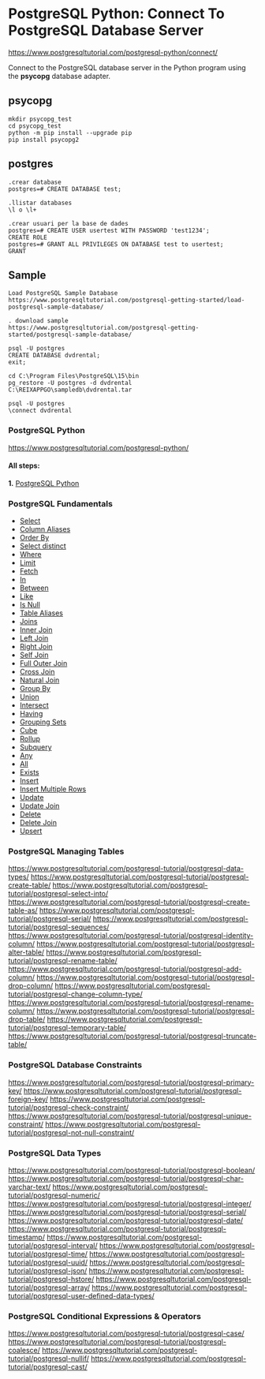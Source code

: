 # PostgreSQL Python: Connect To PostgreSQL Database Server

https://www.postgresqltutorial.com/postgresql-python/connect/

Connect to the PostgreSQL database server in the Python program using the **psycopg** database adapter.

## psycopg
```
mkdir psycopg_test
cd psycopg_test
python -m pip install --upgrade pip
pip install psycopg2
```

## postgres
```
.crear database
postgres=# CREATE DATABASE test;

.llistar databases
\l o \l+

.crear usuari per la base de dades
postgres=# CREATE USER usertest WITH PASSWORD 'test1234';
CREATE ROLE
postgres=# GRANT ALL PRIVILEGES ON DATABASE test to usertest;
GRANT
```

## Sample
```
Load PostgreSQL Sample Database
https://www.postgresqltutorial.com/postgresql-getting-started/load-postgresql-sample-database/

. download sample
https://www.postgresqltutorial.com/postgresql-getting-started/postgresql-sample-database/

psql -U postgres
CREATE DATABASE dvdrental;
exit;

cd C:\Program Files\PostgreSQL\15\bin
pg_restore -U postgres -d dvdrental C:\REIXAPPGO\sampledb\dvdrental.tar

psql -U postgres
\connect dvdrental
```

### PostgreSQL Python

https://www.postgresqltutorial.com/postgresql-python/

#### All steps:

**1.** [PostgreSQL Python](step-0-postgresql-python.md)


### PostgreSQL Fundamentals

* <a href="https://www.postgresqltutorial.com/postgresql-tutorial/postgresql-select/">Select</a>
* <a href="https://www.postgresqltutorial.com/postgresql-tutorial/postgresql-column-alias/">Column Aliases</a>
* <a href="https://www.postgresqltutorial.com/postgresql-tutorial/postgresql-order-by/">Order By</a>
* <a href="https://www.postgresqltutorial.com/postgresql-tutorial/postgresql-select-distinct/">Select distinct</a>
* <a href="https://www.postgresqltutorial.com/postgresql-tutorial/postgresql-where/">Where</a>
* <a href="https://www.postgresqltutorial.com/postgresql-tutorial/postgresql-limit/">Limit</a>
* <a href="https://www.postgresqltutorial.com/postgresql-tutorial/postgresql-fetch/">Fetch</a>
* <a href="https://www.postgresqltutorial.com/postgresql-tutorial/postgresql-in/">In</a>
* <a href="https://www.postgresqltutorial.com/postgresql-tutorial/postgresql-between/">Between</a>
* <a href="https://www.postgresqltutorial.com/postgresql-tutorial/postgresql-like/">Like</a>
* <a href="https://www.postgresqltutorial.com/postgresql-tutorial/postgresql-is-null/">Is Null</a>
* <a href="https://www.postgresqltutorial.com/postgresql-tutorial/postgresql-alias/">Table Aliases</a>
* <a href="https://www.postgresqltutorial.com/postgresql-tutorial/postgresql-joins/">Joins</a>
* <a href="https://www.postgresqltutorial.com/postgresql-tutorial/postgresql-inner-join/">Inner Join</a>
* <a href="https://www.postgresqltutorial.com/postgresql-tutorial/postgresql-left-join/">Left Join</a>
* <a href="https://www.postgresqltutorial.com/postgresql-tutorial/postgresql-right-join/">Right Join</a>
* <a href="https://www.postgresqltutorial.com/postgresql-tutorial/postgresql-self-join/">Self Join</a>
* <a href="https://www.postgresqltutorial.com/postgresql-tutorial/postgresql-full-outer-join/">Full Outer Join</a>
* <a href="https://www.postgresqltutorial.com/postgresql-tutorial/postgresql-cross-join/">Cross Join</a>
* <a href="https://www.postgresqltutorial.com/postgresql-tutorial/postgresql-natural-join/">Natural Join</a>
* <a href="https://www.postgresqltutorial.com/postgresql-tutorial/postgresql-group-by/">Group By</a>
* <a href="https://www.postgresqltutorial.com/postgresql-tutorial/postgresql-union/">Union</a>
* <a href="https://www.postgresqltutorial.com/postgresql-tutorial/postgresql-intersect/">Intersect</a>
* <a href="https://www.postgresqltutorial.com/postgresql-tutorial/postgresql-having/">Having</a>
* <a href="https://www.postgresqltutorial.com/postgresql-tutorial/postgresql-grouping-sets/">Grouping Sets</a>
* <a href="https://www.postgresqltutorial.com/postgresql-tutorial/postgresql-cube/">Cube</a>
* <a href="https://www.postgresqltutorial.com/postgresql-tutorial/postgresql-rollup/">Rollup</a>
* <a href="https://www.postgresqltutorial.com/postgresql-tutorial/postgresql-subquery/">Subquery</a>
* <a href="https://www.postgresqltutorial.com/postgresql-tutorial/postgresql-any/">Any</a>
* <a href="https://www.postgresqltutorial.com/postgresql-tutorial/postgresql-all/">All</a>
* <a href="https://www.postgresqltutorial.com/postgresql-tutorial/postgresql-exists/">Exists</a>
* <a href="https://www.postgresqltutorial.com/postgresql-tutorial/postgresql-insert/">Insert</a>
* <a href="https://www.postgresqltutorial.com/postgresql-tutorial/postgresql-insert-multiple-rows/">Insert Multiple Rows</a>
* <a href="https://www.postgresqltutorial.com/postgresql-tutorial/postgresql-update/">Update</a>
* <a href="https://www.postgresqltutorial.com/postgresql-tutorial/postgresql-update-join/">Update Join</a>
* <a href="https://www.postgresqltutorial.com/postgresql-tutorial/postgresql-delete/">Delete</a>
* <a href="https://www.postgresqltutorial.com/postgresql-tutorial/postgresql-delete-join/">Delete Join</a>
* <a href="https://www.postgresqltutorial.com/postgresql-tutorial/postgresql-upsert/">Upsert</a>


### PostgreSQL Managing Tables

https://www.postgresqltutorial.com/postgresql-tutorial/postgresql-data-types/
https://www.postgresqltutorial.com/postgresql-tutorial/postgresql-create-table/
https://www.postgresqltutorial.com/postgresql-tutorial/postgresql-select-into/
https://www.postgresqltutorial.com/postgresql-tutorial/postgresql-create-table-as/
https://www.postgresqltutorial.com/postgresql-tutorial/postgresql-serial/
https://www.postgresqltutorial.com/postgresql-tutorial/postgresql-sequences/
https://www.postgresqltutorial.com/postgresql-tutorial/postgresql-identity-column/
https://www.postgresqltutorial.com/postgresql-tutorial/postgresql-alter-table/
https://www.postgresqltutorial.com/postgresql-tutorial/postgresql-rename-table/
https://www.postgresqltutorial.com/postgresql-tutorial/postgresql-add-column/
https://www.postgresqltutorial.com/postgresql-tutorial/postgresql-drop-column/
https://www.postgresqltutorial.com/postgresql-tutorial/postgresql-change-column-type/
https://www.postgresqltutorial.com/postgresql-tutorial/postgresql-rename-column/
https://www.postgresqltutorial.com/postgresql-tutorial/postgresql-drop-table/
https://www.postgresqltutorial.com/postgresql-tutorial/postgresql-temporary-table/
https://www.postgresqltutorial.com/postgresql-tutorial/postgresql-truncate-table/


### PostgreSQL Database Constraints

https://www.postgresqltutorial.com/postgresql-tutorial/postgresql-primary-key/
https://www.postgresqltutorial.com/postgresql-tutorial/postgresql-foreign-key/
https://www.postgresqltutorial.com/postgresql-tutorial/postgresql-check-constraint/
https://www.postgresqltutorial.com/postgresql-tutorial/postgresql-unique-constraint/
https://www.postgresqltutorial.com/postgresql-tutorial/postgresql-not-null-constraint/


### PostgreSQL Data Types

https://www.postgresqltutorial.com/postgresql-tutorial/postgresql-boolean/
https://www.postgresqltutorial.com/postgresql-tutorial/postgresql-char-varchar-text/
https://www.postgresqltutorial.com/postgresql-tutorial/postgresql-numeric/
https://www.postgresqltutorial.com/postgresql-tutorial/postgresql-integer/
https://www.postgresqltutorial.com/postgresql-tutorial/postgresql-serial/
https://www.postgresqltutorial.com/postgresql-tutorial/postgresql-date/
https://www.postgresqltutorial.com/postgresql-tutorial/postgresql-timestamp/
https://www.postgresqltutorial.com/postgresql-tutorial/postgresql-interval/
https://www.postgresqltutorial.com/postgresql-tutorial/postgresql-time/
https://www.postgresqltutorial.com/postgresql-tutorial/postgresql-uuid/
https://www.postgresqltutorial.com/postgresql-tutorial/postgresql-json/
https://www.postgresqltutorial.com/postgresql-tutorial/postgresql-hstore/
https://www.postgresqltutorial.com/postgresql-tutorial/postgresql-array/
https://www.postgresqltutorial.com/postgresql-tutorial/postgresql-user-defined-data-types/


### PostgreSQL Conditional Expressions & Operators

https://www.postgresqltutorial.com/postgresql-tutorial/postgresql-case/
https://www.postgresqltutorial.com/postgresql-tutorial/postgresql-coalesce/
https://www.postgresqltutorial.com/postgresql-tutorial/postgresql-nullif/
https://www.postgresqltutorial.com/postgresql-tutorial/postgresql-cast/
